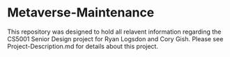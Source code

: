 # Metaverse-Maintenance

This repository was designed to hold all relavent information regarding the CS5001 Senior Design project for Ryan Logsdon and Cory Gish. Please see Project-Description.md for details about this project.
